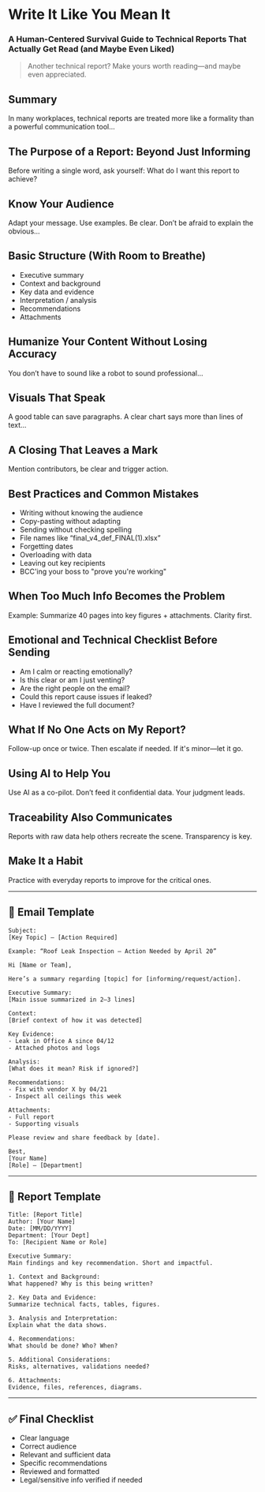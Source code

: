 
# Write It Like You Mean It
### A Human-Centered Survival Guide to Technical Reports That Actually Get Read (and Maybe Even Liked)

> Another technical report? Make yours worth reading—and maybe even appreciated.

## Summary
In many workplaces, technical reports are treated more like a formality than a powerful communication tool...

## The Purpose of a Report: Beyond Just Informing
Before writing a single word, ask yourself: What do I want this report to achieve?

## Know Your Audience
Adapt your message. Use examples. Be clear. Don’t be afraid to explain the obvious...

## Basic Structure (With Room to Breathe)
- Executive summary
- Context and background
- Key data and evidence
- Interpretation / analysis
- Recommendations
- Attachments

## Humanize Your Content Without Losing Accuracy
You don’t have to sound like a robot to sound professional...

## Visuals That Speak
A good table can save paragraphs. A clear chart says more than lines of text...

## A Closing That Leaves a Mark
Mention contributors, be clear and trigger action.

## Best Practices and Common Mistakes
- Writing without knowing the audience
- Copy-pasting without adapting
- Sending without checking spelling
- File names like “final_v4_def_FINAL(1).xlsx”
- Forgetting dates
- Overloading with data
- Leaving out key recipients
- BCC'ing your boss to "prove you're working"

## When Too Much Info Becomes the Problem
Example: Summarize 40 pages into key figures + attachments. Clarity first.

## Emotional and Technical Checklist Before Sending
- Am I calm or reacting emotionally?
- Is this clear or am I just venting?
- Are the right people on the email?
- Could this report cause issues if leaked?
- Have I reviewed the full document?

## What If No One Acts on My Report?
Follow-up once or twice. Then escalate if needed. If it's minor—let it go.

## Using AI to Help You
Use AI as a co-pilot. Don’t feed it confidential data. Your judgment leads.

## Traceability Also Communicates
Reports with raw data help others recreate the scene. Transparency is key.

## Make It a Habit
Practice with everyday reports to improve for the critical ones.

---

## 📧 Email Template
```
Subject:
[Key Topic] – [Action Required]

Example: “Roof Leak Inspection – Action Needed by April 20”

Hi [Name or Team],

Here’s a summary regarding [topic] for [informing/request/action].

Executive Summary:
[Main issue summarized in 2–3 lines]

Context:
[Brief context of how it was detected]

Key Evidence:
- Leak in Office A since 04/12
- Attached photos and logs

Analysis:
[What does it mean? Risk if ignored?]

Recommendations:
- Fix with vendor X by 04/21
- Inspect all ceilings this week

Attachments:
- Full report
- Supporting visuals

Please review and share feedback by [date].

Best,  
[Your Name]  
[Role] – [Department]
```

---

## 📄 Report Template
```
Title: [Report Title]  
Author: [Your Name]  
Date: [MM/DD/YYYY]  
Department: [Your Dept]  
To: [Recipient Name or Role]

Executive Summary:
Main findings and key recommendation. Short and impactful.

1. Context and Background:
What happened? Why is this being written?

2. Key Data and Evidence:
Summarize technical facts, tables, figures.

3. Analysis and Interpretation:
Explain what the data shows.

4. Recommendations:
What should be done? Who? When?

5. Additional Considerations:
Risks, alternatives, validations needed?

6. Attachments:
Evidence, files, references, diagrams.
```

---

## ✅ Final Checklist
- Clear language
- Correct audience
- Relevant and sufficient data
- Specific recommendations
- Reviewed and formatted
- Legal/sensitive info verified if needed
